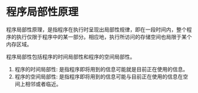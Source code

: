 # 程序局部性原理

程序局部性原理，是指程序在执行时呈现出局部性规律，即在一段时间内，整个程序的执行仅限于程序中的某一部分。相应地，执行所访问的存储空间也局限于某个内存区域。

程序局部性包括程序的时间局部性和程序的空间局部性。

1. 程序的时间局部性: 是指程序即将用到的信息可能就是目前正在使用的信息。
2. 程序的空间局部性: 是指程序即将用到的信息可能与目前正在使用的信息在空间上相邻或者临近。
